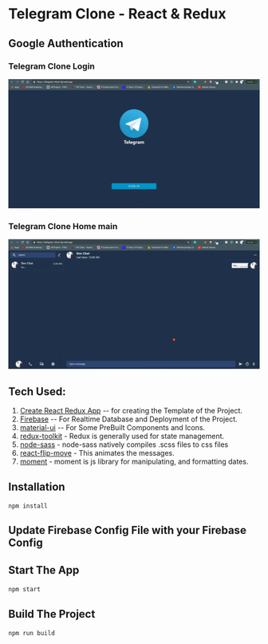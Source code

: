 # Telegram Clone - React & Redux

## Google Authentication

### Telegram Clone Login

![Login](./src/images/Login.jpg)

### Telegram Clone Home main

![Home](./src/images/Home.jpg)

## Tech Used:

1. [Create React Redux App](https://github.com/reduxjs/cra-template-redux) -- for creating the Template of the Project.
2. [Firebase](https://github.com/firebase) -- For Realtime Database and Deployment of the Project.
3. [material-ui](https://github.com/mui-org/material-ui) -- For Some PreBuilt Components and Icons.
4. [redux-toolkit](https://github.com/reduxjs/redux-toolkit) - Redux is generally used for state management.
5. [node-sass](https://github.com/sass/node-sass) - node-sass natively compiles .scss files to css files
6. [react-flip-move](https://github.com/joshwcomeau/react-flip-move) - This animates the messages.
7. [moment](https://github.com/moment/moment) - moment is js library for manipulating, and formatting dates.

## Installation

```
npm install
```

## Update Firebase Config File with your Firebase Config

## Start The App

```
npm start
```

## Build The Project

```
npm run build
```

